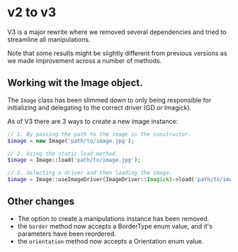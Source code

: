 # v2 to v3
V3 is a major rewrite where we removed several dependencies and tried to streamline all manipulations.

Note that some results might be slightly different from previous versions as we made improvement across a number of methods.

## Working wit the Image object.
The `Image` class has been slimmed down to only being responsible for initializing and delegating to the correct driver (GD or Imagick).

As of V3 there are 3 ways to create a new image instance:

```php
// 1. By passing the path to the image in the constructor.
$image = new Image('path/to/image.jpg');

// 2. Using the static load method. 
$image = Image::load('path/to/image.jpg');

// 3. Selecting a driver and then loading the image.
$image = Image::useImageDriver(ImageDriver::Imagick)->load('path/to/image.jpg');
```

## Other changes
- The option to create a manipulations instance has been removed.
- the `border` method now accepts a BorderType enum value, and it's parameters have been reordered.
- the `orientation` method now accepts a Orientation enum value.
